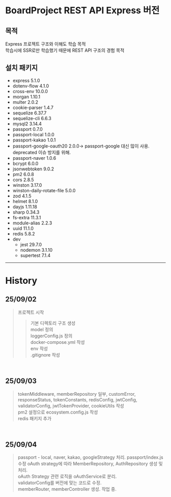 # BoardProject REST API Express 버전

## 목적
Express 프로젝트 구조와 이해도 학습 목적   
학습시에 SSR로만 학습했기 때문에 REST API 구조의 경험 목적

## 설치 패키지
- express 5.1.0
- dotenv-flow 4.1.0
- cross-env 10.0.0
- morgan 1.10.1
- multer 2.0.2
- cookie-parser 1.4.7
- sequelize 6.37.7
- sequelize-cli 6.6.3
- mysql2 3.14.4
- passport 0.7.0
- passport-local 1.0.0
- passport-kakao 1.0.1
- passport-google-oauth20 2.0.0-> passport-google 대신 많이 사용. deprecated 이슈 방지를 위해.
- passport-naver 1.0.6
- bcrypt 6.0.0
- jsonwebtoken 9.0.2
- pm2 6.0.8
- cors 2.8.5
- winston 3.17.0
- winston-daily-rotate-file 5.0.0
- zod 4.1.5
- helmet 8.1.0
- dayjs 1.11.18
- sharp 0.34.3
- fs-extra 11.3.1
- module-alias 2.2.3
- uuid 11.1.0
- redis 5.8.2
- dev
  - jest 29.7.0
  - nodemon 3.1.10
  - supertest 7.1.4


---

# History

## 25/09/02
> 프로젝트 시작   
>> 기본 디렉토리 구조 생성   
>> model 정의   
>> loggerConfig.js 정의   
>> docker-compose.yml 작성   
>> env 작성   
>> .gitignore 작성

<br/>

## 25/09/03
> tokenMiddleware, memberRepository 일부, customError, responseStatus, tokenConstants, redisConfig, jwtConfig, validatorConfig, jwtTokenProvider, cookieUtils 작성   
> pm2 설정으로 ecosystem.config.js 작성   
> redis 패키지 추가

<br/>

## 25/09/04
> passport - local, naver, kakao, googleStrategy 처리. passport/index.js 수정 oAuth strategy에 따라 MemberRepository, AuthRepository 생성 및 처리.   
> oAuth Strategy 관련 로직을 oAuthService로 분리.   
> validatorConfig를 버전에 맞는 코드로 수정.   
> memberRouter, memberController 생성. 작업 중.
